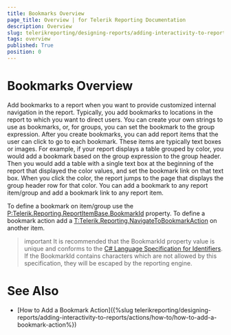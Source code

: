 ```yaml
---
title: Bookmarks Overview
page_title: Overview | for Telerik Reporting Documentation
description: Overview
slug: telerikreporting/designing-reports/adding-interactivity-to-reports/bookmarks/overview
tags: overview
published: True
position: 0
---
```


# Bookmarks Overview



Add bookmarks to a report when you want to provide customized internal navigation in the report. Typically, you add bookmarks to locations in
        the report to which you want to direct users. You can create your own strings to use as bookmarks,
        or, for groups, you can set the bookmark to the group expression. After you create bookmarks,
        you can add report items that the user
        can click to go to each bookmark. These items are typically text boxes or images. For example, if your report
        displays a table grouped by color, you would add a bookmark based on the group expression to the group header.
        Then you would add a table with a single text box at the beginning of the report that displayed the color values,
        and set the bookmark link on that text box. When you click the color, the report jumps to the page that displays
        the group header row for that color. You can add a bookmark to any report item/group and add a bookmark link to any
        report item.
      

To define a bookmark on item/group use the [P:Telerik.Reporting.ReportItemBase.BookmarkId]() property. To define a bookmark action add a
        [T:Telerik.Reporting.NavigateToBookmarkAction]() on another item.
      

>important It is recommended that the BookmarkId property value is unique and conforms to the [C# Language Specification for Identifiers](https://msdn.microsoft.com/en-us/library/aa664670). If the BookmarkId contains characters which are not allowed by this specification, they will be escaped by the reporting engine.        


# See Also


 * [How to Add a Bookmark Action]({%slug telerikreporting/designing-reports/adding-interactivity-to-reports/actions/how-to/how-to-add-a-bookmark-action%})
